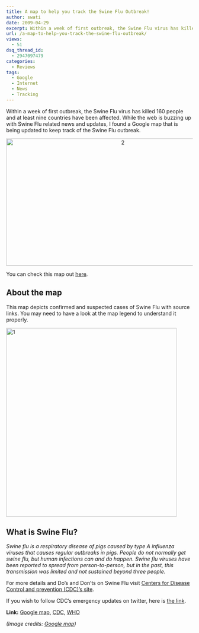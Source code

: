 ```yaml
---
title: A map to help you track the Swine Flu Outbreak!
author: swati
date: 2009-04-29
excerpt: Within a week of first outbreak, the Swine Flu virus has killed 160 people and at least nine countries have been affected. While the web is buzzing up with Swine Flu related news and updates, I found a Google map that is being updated to keep track of the Swine Flu outbreak.
url: /a-map-to-help-you-track-the-swine-flu-outbreak/
views:
  - 51
dsq_thread_id:
  - 2947097479
categories:
  - Reviews
tags:
  - Google
  - Internet
  - News
  - Tracking
---
```

Within a week of first outbreak, the Swine Flu virus has killed 160 people and at least nine countries have been affected. While the web is buzzing up with Swine Flu related news and updates, I found a Google map that is being updated to keep track of the Swine Flu outbreak.

<p style="text-align: center">
  <img class="aligncenter size-large wp-image-7031" src="http://cdn.devilsworkshop.org/files/2009/04/21-1024x571.jpg" alt="2" width="614" height="343" />
</p>

You can check this map out <a href="http://tinyurl.com/swinemap09" onclick="_gaq.push(['_trackEvent', 'outbound-article', 'http://tinyurl.com/swinemap09', 'here']);" >here</a>.

## About the map

This map depicts confirmed and suspected cases of Swine Flu with source links. You may need to have a look at the map legend to understand it properly.

<img class="aligncenter size-full wp-image-7030" src="http://cdn.devilsworkshop.org/files/2009/04/111.jpg" alt="1" width="460" height="509" />

## What is Swine Flu?

*Swine flu is a respiratory disease of pigs caused by type A influenza viruses that causes regular outbreaks in pigs. People do not normally get swine flu, but human infections can and do happen. Swine flu viruses have been reported to spread from person-to-person, but in the past, this transmission was limited and not sustained beyond three people.*

For more details and Do’s and Don’ts on Swine Flu visit <a href="http://www.cdc.gov/swineflu/" onclick="_gaq.push(['_trackEvent', 'outbound-article', 'http://www.cdc.gov/swineflu/', 'Centers for Disease Control and prevention (CDC)’s site']);" >Centers for Disease Control and prevention (CDC)’s site</a>.

If you wish to follow CDC’s emergency updates on twitter, here is <a href="http://twitter.com/cdcemergency" onclick="_gaq.push(['_trackEvent', 'outbound-article', 'http://twitter.com/cdcemergency', 'the link']);" >the link</a>.

**Link:** <a href="http://maps.google.com/maps/ms?ie=UTF8&hl=en&msa=0&msid=109496610648025582911.0004686892fbefe515012&z=3" onclick="_gaq.push(['_trackEvent', 'outbound-article', 'http://maps.google.com/maps/ms?ie=UTF8&hl=en&msa=0&msid=109496610648025582911.0004686892fbefe515012&z=3', 'Google map']);" >Google map</a>, <a href="http://www.cdc.gov/swineflu/" onclick="_gaq.push(['_trackEvent', 'outbound-article', 'http://www.cdc.gov/swineflu/', 'CDC']);" >CDC</a>, <a href="http://www.who.int/csr/don/en/" onclick="_gaq.push(['_trackEvent', 'outbound-article', 'http://www.who.int/csr/don/en/', 'WHO']);" >WHO</a>

*(Image credits: *<a href="http://maps.google.com/maps/ms?ie=UTF8&hl=en&msa=0&msid=109496610648025582911.0004686892fbefe515012&z=3" onclick="_gaq.push(['_trackEvent', 'outbound-article', 'http://maps.google.com/maps/ms?ie=UTF8&hl=en&msa=0&msid=109496610648025582911.0004686892fbefe515012&z=3', 'Google map']);" ><em>Google map</em></a>*)*
